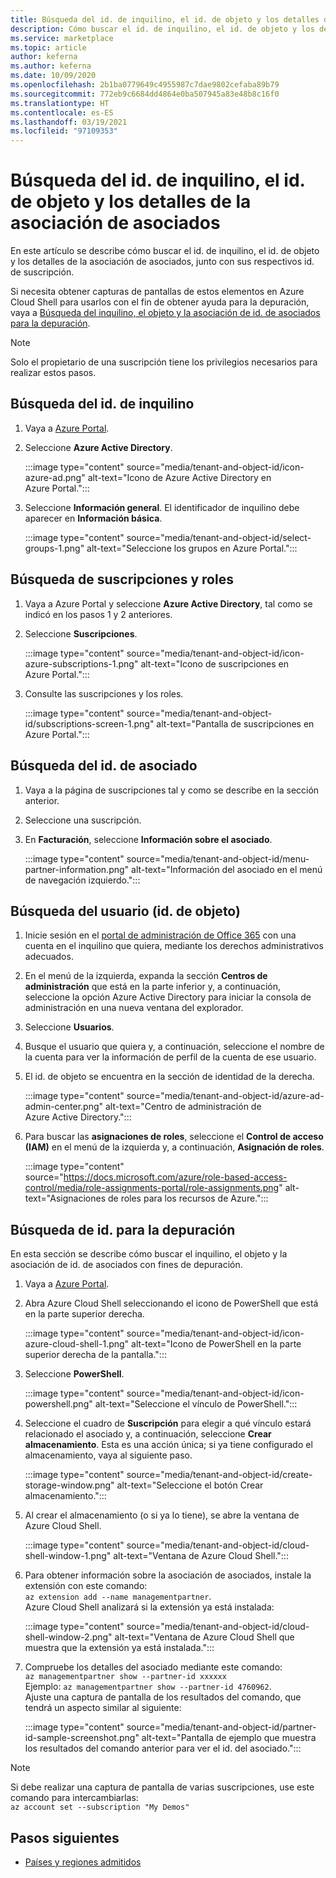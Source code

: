 ```yaml
---
title: Búsqueda del id. de inquilino, el id. de objeto y los detalles de la asociación de asociados en Azure Marketplace
description: Cómo buscar el id. de inquilino, el id. de objeto y los detalles de la asociación de asociados de un id. de suscripción en Azure Marketplace.
ms.service: marketplace
ms.topic: article
author: keferna
ms.author: keferna
ms.date: 10/09/2020
ms.openlocfilehash: 2b1ba0779649c4955987c7dae9802cefaba89b79
ms.sourcegitcommit: 772eb9c6684dd4864e0ba507945a83e48b8c16f0
ms.translationtype: HT
ms.contentlocale: es-ES
ms.lasthandoff: 03/19/2021
ms.locfileid: "97109353"
---
```

# <a name="find-tenant-id-object-id-and-partner-association-details"></a>Búsqueda del id. de inquilino, el id. de objeto y los detalles de la asociación de asociados

En este artículo se describe cómo buscar el id. de inquilino, el id. de objeto y los detalles de la asociación de asociados, junto con sus respectivos id. de suscripción.

Si necesita obtener capturas de pantallas de estos elementos en Azure Cloud Shell para usarlos con el fin de obtener ayuda para la depuración, vaya a [Búsqueda del inquilino, el objeto y la asociación de id. de asociados para la depuración](#find-ids-for-debugging).

>[!Note]
> Solo el propietario de una suscripción tiene los privilegios necesarios para realizar estos pasos.

## <a name="find-tenant-id"></a>Búsqueda del id. de inquilino

1. Vaya a [Azure Portal](https://ms.portal.azure.com/).
2. Seleccione **Azure Active Directory**.

    :::image type="content" source="media/tenant-and-object-id/icon-azure-ad.png" alt-text="Icono de Azure Active Directory en Azure Portal.":::

3. Seleccione **Información general**. El identificador de inquilino debe aparecer en **Información básica**.

    :::image type="content" source="media/tenant-and-object-id/select-groups-1.png" alt-text="Seleccione los grupos en Azure Portal.":::

## <a name="find-subscriptions-and-roles"></a>Búsqueda de suscripciones y roles

1. Vaya a Azure Portal y seleccione **Azure Active Directory**, tal como se indicó en los pasos 1 y 2 anteriores.
2. Seleccione **Suscripciones**.

    :::image type="content" source="media/tenant-and-object-id/icon-azure-subscriptions-1.png" alt-text="Icono de suscripciones en Azure Portal.":::

3. Consulte las suscripciones y los roles.

    :::image type="content" source="media/tenant-and-object-id/subscriptions-screen-1.png" alt-text="Pantalla de suscripciones en Azure Portal.":::

## <a name="find-partner-id"></a>Búsqueda del id. de asociado

1. Vaya a la página de suscripciones tal y como se describe en la sección anterior.
2. Seleccione una suscripción.
3. En **Facturación**, seleccione **Información sobre el asociado**.

    :::image type="content" source="media/tenant-and-object-id/menu-partner-information.png" alt-text="Información del asociado en el menú de navegación izquierdo.":::

## <a name="find-user-object-id"></a>Búsqueda del usuario (id. de objeto)

1. Inicie sesión en el [portal de administración de Office 365](https://portal.office.com/adminportal/home) con una cuenta en el inquilino que quiera, mediante los derechos administrativos adecuados.
2. En el menú de la izquierda, expanda la sección **Centros de administración** que está en la parte inferior y, a continuación, seleccione la opción Azure Active Directory para iniciar la consola de administración en una nueva ventana del explorador.
3. Seleccione **Usuarios**.
4. Busque el usuario que quiera y, a continuación, seleccione el nombre de la cuenta para ver la información de perfil de la cuenta de ese usuario.
5. El id. de objeto se encuentra en la sección de identidad de la derecha.

    :::image type="content" source="media/tenant-and-object-id/azure-ad-admin-center.png" alt-text="Centro de administración de Azure Active Directory.":::

6. Para buscar las **asignaciones de roles**, seleccione el **Control de acceso (IAM)** en el menú de la izquierda y, a continuación, **Asignación de roles**.

    :::image type="content" source="https://docs.microsoft.com/azure/role-based-access-control/media/role-assignments-portal/role-assignments.png" alt-text="Asignaciones de roles para los recursos de Azure.":::

## <a name="find-ids-for-debugging"></a>Búsqueda de id. para la depuración

En esta sección se describe cómo buscar el inquilino, el objeto y la asociación de id. de asociados con fines de depuración.

1. Vaya a [Azure Portal](https://ms.portal.azure.com/).
2. Abra Azure Cloud Shell seleccionando el icono de PowerShell que está en la parte superior derecha.

    :::image type="content" source="media/tenant-and-object-id/icon-azure-cloud-shell-1.png" alt-text="Icono de PowerShell en la parte superior derecha de la pantalla.":::

3. Seleccione **PowerShell**.

    :::image type="content" source="media/tenant-and-object-id/icon-powershell.png" alt-text="Seleccione el vínculo de PowerShell.":::

4. Seleccione el cuadro de **Suscripción** para elegir a qué vínculo estará relacionado el asociado y, a continuación, seleccione **Crear almacenamiento**. Esta es una acción única; si ya tiene configurado el almacenamiento, vaya al siguiente paso.

    :::image type="content" source="media/tenant-and-object-id/create-storage-window.png" alt-text="Seleccione el botón Crear almacenamiento.":::

5. Al crear el almacenamiento (o si ya lo tiene), se abre la ventana de Azure Cloud Shell.

    :::image type="content" source="media/tenant-and-object-id/cloud-shell-window-1.png" alt-text="Ventana de Azure Cloud Shell.":::

6. Para obtener información sobre la asociación de asociados, instale la extensión con este comando:<br>`az extension add --name managementpartner`.<br>Azure Cloud Shell analizará si la extensión ya está instalada:

    :::image type="content" source="media/tenant-and-object-id/cloud-shell-window-2.png" alt-text="Ventana de Azure Cloud Shell que muestra que la extensión ya está instalada.":::

7. Compruebe los detalles del asociado mediante este comando:<br>`az managementpartner show --partner-id xxxxxx`<br>Ejemplo: `az managementpartner show --partner-id 4760962`.<br>Ajuste una captura de pantalla de los resultados del comando, que tendrá un aspecto similar al siguiente:

    :::image type="content" source="media/tenant-and-object-id/partner-id-sample-screenshot.png" alt-text="Pantalla de ejemplo que muestra los resultados del comando anterior para ver el id. del asociado.":::

>[!NOTE]
>Si debe realizar una captura de pantalla de varias suscripciones, use este comando para intercambiarlas:<br>`az account set --subscription "My Demos"`

## <a name="next-steps"></a>Pasos siguientes

- [Países y regiones admitidos](sell-from-countries.md)